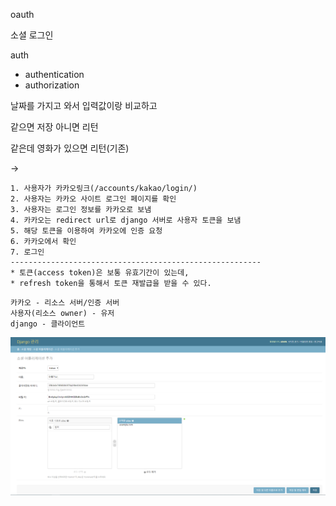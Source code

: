 oauth

소셜 로그인

auth

- authentication
- authorization





날짜를 가지고 와서 입력값이랑 비교하고

같으면 저장 아니면 리턴

같은데 영화가 있으면 리턴(기존)

-> 



```
1. 사용자가 카카오링크(/accounts/kakao/login/)
2. 사용자는 카카오 사이트 로그인 페이지를 확인
3. 사용자는 로그인 정보를 카카오로 보냄
4. 카카오는 redirect url로 django 서버로 사용자 토큰을 보냄
5. 해당 토큰을 이용하여 카카오에 인증 요청
6. 카카오에서 확인
7. 로그인
--------------------------------------------------------
* 토큰(access token)은 보통 유효기간이 있는데,
* refresh token을 통해서 토큰 재발급을 받을 수 있다.
```

```
카카오 - 리소스 서버/인증 서버
사용자(리소스 owner) - 유저
django - 클라이언트
```

![](./캡처.PNG)

